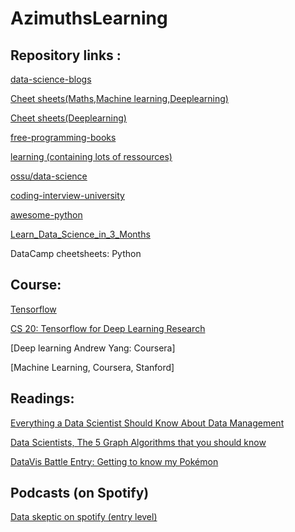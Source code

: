 # AzimuthsLearning

## Repository links :

[data-science-blogs](https://github.com/rushter/data-science-blogs?fbclid=IwAR2rjw3Q2hCLJHLVt3jN685t38O6PpRP3ckPysa2FKCtfNjgEM-fMS-k1yQ)

[Cheet sheets(Maths,Machine learning,Deeplearning)](https://github.com/afshinea/stanford-cs-229-machine-learning?fbclid=IwAR0UvmdWFmvk9UarO6Lpx6kXGqwpnEJ9KwySLtGDVeNnyCd82l8bideaUDc)

[Cheet sheets(Deeplearning)](https://github.com/afshinea/stanford-cs-230-deep-learning/blob/master/en/super-cheatsheet-deep-learning.pdf)

[free-programming-books](https://github.com/EbookFoundation/free-programming-books)

[learning (containing lots of ressources)](https://github.com/amitness/learning)

[ossu/data-science](https://github.com/ossu/data-science#curriculum)

[coding-interview-university](https://github.com/jwasham/coding-interview-university)

[awesome-python](https://github.com/vinta/awesome-python)

[Learn_Data_Science_in_3_Months](https://github.com/llSourcell/Learn_Data_Science_in_3_Months)

DataCamp cheetsheets: 
Python

## Course:
[Tensorflow](https://developers.google.com/machine-learning/crash-course/)

[CS 20: Tensorflow for Deep Learning Research](http://web.stanford.edu/class/cs20si/syllabus.html)

[Deep learning Andrew Yang: Coursera]

[Machine Learning, Coursera, Stanford]

## Readings:

[Everything a Data Scientist Should Know About Data Management](https://towardsdatascience.com/everything-a-data-scientist-should-know-about-data-management-6877788c6a42)

[Data Scientists, The 5 Graph Algorithms that you should know](https://towardsdatascience.com/data-scientists-the-five-graph-algorithms-that-you-should-know-30f454fa5513)

[DataVis Battle Entry: Getting to know my Pokémon](https://towardsdatascience.com/reddit-datavis-entry-getting-to-know-my-pok%C3%A9mon-e0bcf4b4b803)

## Podcasts (on Spotify)
[Data skeptic on spotify (entry level)](https://open.spotify.com/show/1BZN7H3ikovSejhwQTzNm4)

